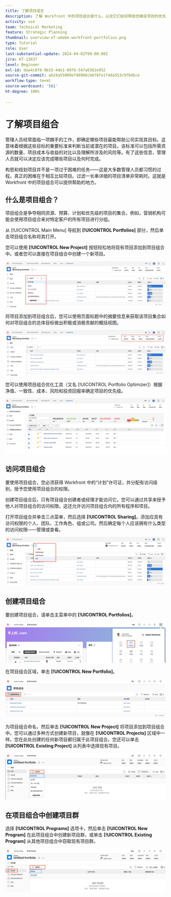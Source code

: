```yaml
---
title: 了解项目组合
description: 了解 Workfront 中的项目组合是什么，以及它们如何帮助您确定项目的优先级，并将项目相互进行比较。
activity: use
team: Technical Marketing
feature: Strategic Planning
thumbnail: overview-of-adobe-workfront-portfolios.png
type: Tutorial
role: User
last-substantial-update: 2024-04-02T00:00:00Z
jira: KT-13837
level: Beginner
exl-id: daa4c8f8-9b15-4de1-8976-547a6362e952
source-git-commit: ab24a55009efd8960cb6f8fe1f4da553c9f8dbce
workflow-type: tm+mt
source-wordcount: '561'
ht-degree: 100%

---
```


# 了解项目组合

管理人员经常面临一项棘手的工作，即确定哪些项目最能帮助公司实现其目标。这意味着根据这些目标的重要标准来判断当前或潜在的项目。该标准可以包括所需资源的数量、项目成本与收益的对比以及理解所涉及的风险等。有了这些信息，管理人员就可以决定应该完成哪些项目以及何时完成。

构思和规划项目并不是一项过于困难的任务——这是大多数管理人员都习惯的过程。真正的困难在于相互比较项目。过滤一长串详细的项目清单非常耗时。这就是 Workfront 中的项目组合可以提供帮助的地方。

## 什么是项目组合？

项目组合是争夺相同资源、预算、计划和优先级的项目的集合。例如，营销机构可能会使用项目组合来对特定客户的所有项目进行分组。

从 [!UICONTROL Main Menu] 导航到 **[!UICONTROL Portfolios]** 部分，然后单击项目组合名称将其打开。

您可以使用 **[!UICONTROL New Project]** 按钮轻松地将现有项目添加到项目组合中。或者您可以直接在项目组合中创建一个新项目。

![[!UICONTROL New Project] 按钮下拉菜单的图像](assets/01-portfolio-management3.png)

将项目添加到项目组合后，您可以使用页面标题中的摘要信息来获取该项目集合如何对项目组合的总体目标做出积极或消极贡献的概括视图。

![页面标题中项目组合摘要信息的图像](assets/02-portfolio-management1.png)

您可以使用项目组合优化工具（又名 [!UICONTROL Portfolio Optimizer]）根据净值、一致性、成本、风险和投资回报率确定项目的优先级。

![在项目组合中对项目进行优先级排序的图像](assets/03-portfolio-management2.png)

## 访问项目组合

要使用项目组合，您必须获得 Workfront 中的“计划”许可证，并分配有访问级别，授予您使用项目组合的权限。

创建项目组合后，只有项目组合创建者或经理才能访问它。您可以通过共享来授予他人对项目组合的访问权限。这还允许访问项目组合内的所有程序和项目。

打开项目组合并单击三点菜单，然后选择 **[!UICONTROL Sharing]**。添加应具有访问权限的个人、团队、工作角色、组或公司。然后确定每个人应该拥有什么类型的访问权限——管理或查看。

![[!DNL Workfront] 项目组合中的 [!UICONTROL Sharing] 选项的图像](assets/04-portfolio-management11.png)

## 创建项目组合

要创建项目组合，请单击主菜单中的 **[!UICONTROL Portfolios]**。

![主菜单的图像 ](assets/create-portfolio-1.png)

在项目组合区域，单击 **[!UICONTROL New Portfolio]**。

![项目组合区域的图像 ](assets/create-portfolio-2.png)

为项目组合命名，然后单击 **[!UICONTROL New Project]** 将项目添加到项目组合中。您可以通过多种方式创建新项目，就像在 **[!UICONTROL Projects]** 区域中一样。您在此处创建的任何新项目都归属于此项目组合。您还可以单击 **[!UICONTROL Existing Project]** 从列表中选择现有项目。

![新项目菜单的图像 ](assets/create-portfolio-3.png)

## 在项目组合中创建项目群

选择 **[!UICONTROL Programs]** 选项卡，然后单击 **[!UICONTROL New Program]** 在此项目组合中创建新项目群，或单击 **[!UICONTROL Existing Program]** 从其他项目组合中窃取现有项目群。

![新项目群菜单的图像 ](assets/create-portfolio-4.png)

<!--
Pro-tips graphic
If a user can't access a specific portfolio, make sure it's shared with them. The Workfront access level determines that a user can access portfolios in general, but sharing makes sure they can see specific portfolios. 
-->

<!--
Learn more graphic and links to documentation articles
* Portfolio overview   
* Create a portfolio 
* Create and manage portfolios 
* Navigate within a portfolio 
* Share a portfolio   
-->
